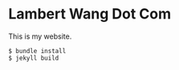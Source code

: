 Lambert Wang Dot Com
====================

This is my website.

```
$ bundle install
$ jekyll build
```
